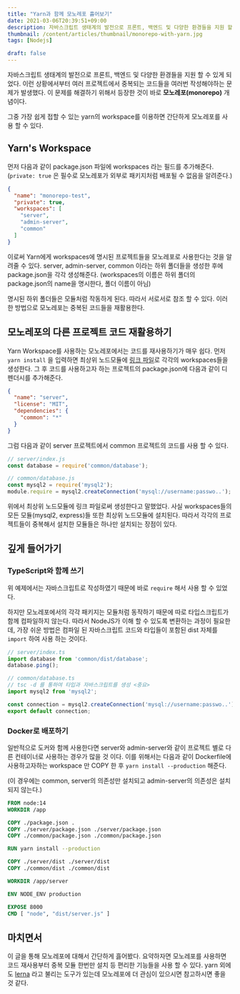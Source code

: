 ```yaml
---
title: "Yarn과 함께 모노레포 흟어보기"
date: 2021-03-06T20:39:51+09:00
description: 자바스크립트 생태계의 발전으로 프론트, 백엔드 및 다양한 환경들을 지원 할 수 있게 되었다. 이런 상황에서부터 여러 프로젝트에서 중복되는 코드들을 여러번 작성해야하는 문제가 발생했다. 이 문제를 해결하기 위해서 등장한 것이 바로 모노레포 개념이다.
thumbnail: /content/articles/thumbnail/monorepo-with-yarn.jpg
tags: [Nodejs]

draft: false
---
```

자바스크립트 생태계의 발전으로 프론트, 백엔드 및 다양한 환경들을 지원 할 수 있게 되었다. 이런 상황에서부터 여러 프로젝트에서 중복되는 코드들을 여러번 작성해야하는 문제가 발생했다.
이 문제를 해결하기 위해서 등장한 것이 바로 **모노레포(monorepo)** 개념이다.

그중 가장 쉽게 접할 수 있는 yarn의 workspace를 이용하면 간단하게 모노레포를 사용 할 수 있다.
<!-- 먼저 모노레포 중복된 코드를 재활용하는 방법은 프로젝트가 각각 모듈로써 동작하게 하는 것이다. -->

## Yarn's Workspace
먼저 다음과 같이 package.json 파일에 workspaces 라는 필드를 추가해준다. (`private: true` 은 필수로 모노레포가 외부로 패키지처럼 배포될 수 없음을 알려준다.)
```json
{
  "name": "monorepo-test",
  "private": true, 
  "workspaces": [
    "server",
    "admin-server",
    "common"
  ]
}
```
이로써 Yarn에게 workspaces에 명시된 프로젝트들을 모노레포로 사용한다는 것을 알려줄 수 있다. server, admin-server, common 이라는 하위 폴더들을 생성한 후에 package.json을 각각 생성해준다. (workspaces의 이름은 하위 폴더의 package.json의 name을 명시한다, 폴더 이름이 아님)

명시된 하위 폴더들은 모듈처럼 작동하게 된다. 따라서 서로서로 참조 할 수 있다. 이러한 방법으로 모노레포는 중복된 코드들을 재활용한다.

## 모노레포의 다른 프로젝트 코드 재활용하기
Yarn Workspace를 사용하는 모노레포에서는 코드를 재사용하기가 매우 쉽다. 먼저 `yarn install` 을 입력하면 최상위 노드모듈에 [링크 파일](https://jhnyang.tistory.com/269)로 각각의 workspaces들을 생성한다. 그 후 코드를 사용하고자 하는 프로젝트의 package.json에 다음과 같이 디펜더시를 추가해준다.

```json
{
  "name": "server",
  "license": "MIT",
  "dependencies": {
    "common": "*"
  }
}
```
그럼 다음과 같이 server 프로젝트에서 common 프로젝트의 코드를 사용 할 수 있다.

```js
// server/index.js
const database = require('common/database');

// common/database.js
const mysql2 = require('mysql2');
module.require = mysql2.createConnection('mysql://username:passwo..');
```

위에서 최상위 노드모듈에 링크 파일로써 생성한다고 말했었다. 사실 workspaces들의 모든 모듈(mysql2, express)들 또한 최상위 노드모듈에 설치된다. 따라서 각각의 프로젝트들이 중복해서 설치한 모듈들은 하나만 설치되는 장점이 있다.

## 깊게 들어가기
### TypeScript와 함께 쓰기
위 예제에서는 자바스크립트로 작성하였기 때문에 바로 `require` 해서 사용 할 수 있었다.

하지만 모노레포에서의 각각 패키지는 모듈처럼 동작하기 때문에 따로 타입스크립트가 함께 컴파일하지 않는다.
따라서 NodeJS가 이해 할 수 있도록 변환하는 과정이 필요한데, 가장 쉬운 방법은 컴파일 된 자바스크립트 코드와 타입들이 포함된 dist 자체를 `import` 하여 사용 하는 것이다.

```ts
// server/index.ts
import database from 'common/dist/database';
database.ping();

// common/database.ts
// tsc -d 를 통하여 타입과 자바스크립트를 생성 <중요>
import mysql2 from 'mysql2';

const connection = mysql2.createConnection('mysql://username:passwo..');
export default connection;
```

### Docker로 배포하기
일반적으로 도커와 함께 사용한다면 server와 admin-server와 같이 프로젝트 별로 다른 컨테이너로 사용하는 경우가 많을 것 이다. 이를 위해서는 다음과 같이 Dockerfile에 사용하고자하는 workspace 만 COPY 한 후 `yarn install --production` 해준다.

(이 경우에는 common, server의 의존성만 설치되고 admin-server의 의존성은 설치되지 않는다.)
```Dockerfile
FROM node:14
WORKDIR /app

COPY ./package.json .
COPY ./server/package.json ./server/package.json
COPY ./common/package.json ./common/package.json

RUN yarn install --production

COPY ./server/dist ./server/dist
COPY ./common/dist ./common/dist

WORKDIR /app/server

ENV NODE_ENV production

EXPOSE 8000
CMD [ "node", "dist/server.js" ]
```

## 마치면서
이 글을 통해 모노레포에 대해서 간단하게 흟어봤다. 요약하자면 모노레포를 사용하면 코드 재사용부터 중복 모듈 한번만 설치 등 편리한 기능들을 사용 할 수 있다. yarn 외에도 [lerna](https://github.com/lerna/lerna) 라고 불리는 도구가 있는데 모노레포에 더 관심이 있으시면 참고하시면 좋을 것 같다.